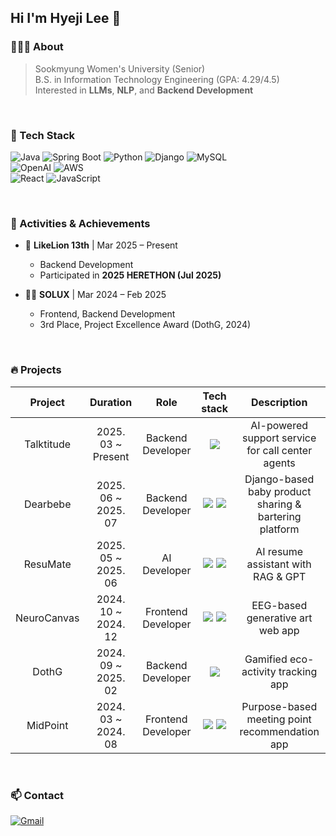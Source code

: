 ## Hi I'm Hyeji Lee 👋
### 🙋🏻‍♀️ About
> Sookmyung Women's University (Senior)</br>
> B.S. in Information Technology Engineering (GPA: 4.29/4.5)</br>
> Interested in **LLMs**, **NLP**, and **Backend Development**
</br>

### 🔧 Tech Stack
![Java](https://img.shields.io/badge/Java-ED8B00?style=for-the-badge&logo=openjdk&logoColor=white)
![Spring Boot](https://img.shields.io/badge/SpringBoot-6DB33F?style=for-the-badge&logo=springboot&logoColor=white)
![Python](https://img.shields.io/badge/Python-3776AB?style=for-the-badge&logo=python&logoColor=white)
![Django](https://img.shields.io/badge/Django-092E20?style=for-the-badge&logo=django&logoColor=white)
![MySQL](https://img.shields.io/badge/MySQL-4479A1?style=for-the-badge&logo=mysql&logoColor=white)
</br>
![OpenAI](https://img.shields.io/badge/OpenAI-412991?style=for-the-badge&logo=openai&logoColor=white)
![AWS](https://img.shields.io/badge/AWS-232F3E?style=for-the-badge&logo=amazonaws&logoColor=white)
</br>
![React](https://img.shields.io/badge/React-61DAFB?style=for-the-badge&logo=react&logoColor=white)
![JavaScript](https://img.shields.io/badge/JavaScript-F7DF1E?style=for-the-badge&logo=javascript&logoColor=white)

</br>

### 🏅 Activities & Achievements

- 🦁 **LikeLion 13th** | Mar 2025 – Present  
  - Backend Development 
  - Participated in **2025 HERETHON (Jul 2025)**

- 👩‍💻 **SOLUX** | Mar 2024 – Feb 2025  
  - Frontend, Backend Development 
  - 3rd Place, Project Excellence Award (DothG, 2024)
</br>

### 🔥 Projects

|    Project          | Duration                 | Role | Tech stack | Description|
|:----------------:|:---------------------------:|:---------------------------:|:---------------------------:|:---------------------------:|
| Talktitude      | 2025. 03 ~ Present              |Backend Developer|  <img src="https://img.shields.io/badge/Spring Boot-6DB33F?style=for-the-badge&logo=springboot&logoColor=white">   |AI-powered support service for call center agents |
| Dearbebe           | 2025. 06 ~ 2025. 07       | Backend Developer| <img src="https://img.shields.io/badge/python-3776AB?style=for-the-badge&logo=python&logoColor=white"> <img src="https://img.shields.io/badge/django-092E20?style=for-the-badge&logo=django&logoColor=white"> |Django-based baby product sharing & bartering platform |
| ResuMate      | 2025. 05 ~ 2025. 06             | AI Developer| <img src="https://img.shields.io/badge/python-3776AB?style=for-the-badge&logo=python&logoColor=white"> <img src="https://img.shields.io/badge/OpenAI-412991?style=for-the-badge&logo=openai&logoColor=white">|AI resume assistant with RAG & GPT |
| NeuroCanvas           | 2024. 10 ~ 2024. 12     | Frontend Developer|  <img src="https://img.shields.io/badge/React-61DAFB?style=for-the-badge&logo=react&logoColor=white"> <img src="https://img.shields.io/badge/JavaScript-F7DF1E?style=for-the-badge&logo=javascript&logoColor=white"> |EEG-based generative art web app |
| DothG      | 2024. 09 ~ 2025. 02              |Backend Developer|  <img src="https://img.shields.io/badge/Spring Boot-6DB33F?style=for-the-badge&logo=springboot&logoColor=white">   |Gamified eco-activity tracking app|
| MidPoint | 2024. 03 ~ 2024. 08 | Frontend Developer|  <img src="https://img.shields.io/badge/React-61DAFB?style=for-the-badge&logo=react&logoColor=white"> <img src="https://img.shields.io/badge/JavaScript-F7DF1E?style=for-the-badge&logo=javascript&logoColor=white"> | Purpose-based meeting point recommendation app |

</br>

### 📫 Contact
[![Gmail](https://img.shields.io/badge/Gmail-D14836?style=for-the-badge&logo=gmail&logoColor=white)](mailto:haejee0514@sookmyung.ac.kr)

